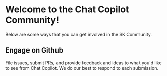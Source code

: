 # Welcome to the Chat Copilot Community!

Below are some ways that you can get involved in the SK Community.

## Engage on Github

File issues, submit PRs, and provide feedback and ideas to what you'd like to see from Chat Copilot.
We do our best to respond to each submission.
